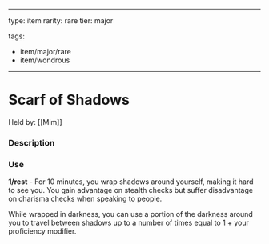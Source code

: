 
---
type: item
rarity: rare
tier: major

tags:
 - item/major/rare
 - item/wondrous
---
 # Scarf of Shadows
Held by: [[Mim]]
 
 ### Description
 
 ### Use

**1/rest** - For 10 minutes, you wrap shadows around yourself, making it hard to see you. You gain advantage on stealth checks but suffer disadvantage on charisma checks when speaking to people.

While wrapped in darkness, you can use a portion of the darkness around you to travel between shadows up to a number of times equal to 1 + your proficiency modifier.